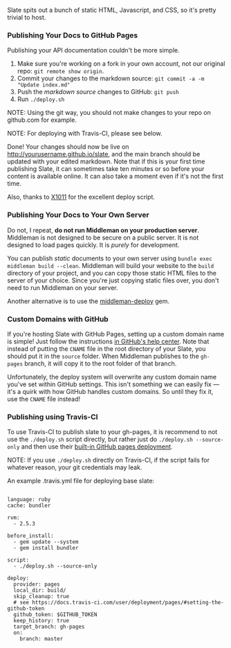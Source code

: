 Slate spits out a bunch of static HTML, Javascript, and CSS, so it's pretty trivial to host.

### Publishing Your Docs to GitHub Pages

Publishing your API documentation couldn't be more simple.

 1. Make sure you're working on a fork in your own account, not our original repo: `git remote show origin`.
 1. Commit your changes to the markdown source: `git commit -a -m "Update index.md"`
 2. Push the *markdown source* changes to GitHub: `git push`
 3. Run `./deploy.sh`

NOTE: Using the git way, you should not make changes to your repo on github.com for example.

NOTE: For deploying with Travis-CI, please see below.

Done! Your changes should now be live on http://yourusername.github.io/slate, and the main branch should be updated with your edited markdown. Note that if this is your first time publishing Slate, it can sometimes take ten minutes or so before your content is available online. It can also take a moment even if it's not the first time. 

Also, thanks to [X1011](https://github.com/X1011/git-directory-deploy) for the excellent deploy script.

### Publishing Your Docs to Your Own Server

Do not, I repeat, **do not run Middleman on your production server**. Middleman is not designed to be secure on a public server. It is not designed to load pages quickly. It is *purely* for development.

You can publish *static* documents to your own server using ```bundle exec middleman build --clean```. Middleman will build your website to the `build` directory of your project, and you can copy those static HTML files to the server of your choice. Since you're just copying static files over, you don't need to run Middleman on your server.

Another alternative is to use the [middleman-deploy](https://github.com/middleman-contrib/middleman-deploy) gem.

### Custom Domains with GitHub

If you're hosting Slate with GitHub Pages, setting up a custom domain name is simple! Just follow the instructions [in GitHub's help center](https://help.github.com/articles/setting-up-a-custom-domain-with-github-pages/). Note that instead of putting the `CNAME` file in the root directory of your Slate, you should put it in the `source` folder. When Middleman publishes to the `gh-pages` branch, it will copy it to the root folder of that branch.

Unfortunately, the deploy system will overwrite any custom domain name you've set within GitHub settings. This isn't something we can easily fix — it's a quirk with how GitHub handles custom domains. So until they fix it, use the `CNAME` file instead!

### Publishing using Travis-CI

To use Travis-CI to publish slate to your gh-pages, it is recommend to not use the `./deploy.sh` script directly, but rather just do `./deploy.sh --source-only` and then use their [built-in GitHub pages deployment](https://docs.travis-ci.com/user/deployment/pages/). 

NOTE: If you use `./deploy.sh` directly on Travis-CI, if the script fails for whatever reason, your git credentials may leak.

An example .travis.yml file for deploying base slate:

```travis
  
language: ruby
cache: bundler

rvm:
  - 2.5.3

before_install:
  - gem update --system
  - gem install bundler

script:
  - ./deploy.sh --source-only

deploy:
  provider: pages
  local_dir: build/
  skip_cleanup: true
  # see https://docs.travis-ci.com/user/deployment/pages/#setting-the-github-token
  github_token: $GITHUB_TOKEN
  keep_history: true
  target_branch: gh-pages
  on:
    branch: master
```